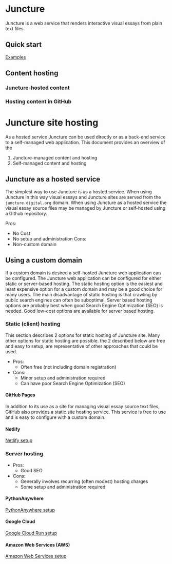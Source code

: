 # Juncture

Juncture is a web service that renders interactive visual essays from plain text files.  

## Quick start

[Examples](examples)

## Content hosting

### Juncture-hosted content

### Hosting content in GitHub

# Juncture site hosting

As a hosted service Juncture can be used directly or as a back-end service to a self-managed web application.  This document provides an overview of the 

1. Juncture-managed content and hosting
2. Self-managed content and hosting

## Juncture as a hosted service

The simplest way to use Juncture is as a hosted service.  When using Juncture in this way visual essays and Juncture sites are served from the `juncture.digital.org` domain.  When using Juncture as a hosted service the visual essay source files may be managed by Juncture or self-hosted using a Github repository.

Pros:
  - No Cost
  - No setup and administration
Cons:
  - Non-custom domain

## Using a custom domain

If a custom domain is desired a self-hosted Juncture web application can be configured.  The Juncture web application can be configured for either static or server-based hosting.  The static hosting option is the easiest and least expensive option for a custom domain and may be a good choice for many users.  The main disadvantage of static hosting is that crawling by public search engines can often be suboptimal.  Server based hosting options are probably best when good Search Engine Optimization (SEO) is needed.  Good low-cost options are available for server based hosting.

### Static (client) hosting

This section describes 2 options for static hosting of Juncture site.  Many other options for static hosting are possible.  the 2 described below are free and easy to setup, are representative of other approaches that could be used.

- Pros:
  - Often free (not including domain registration)
- Cons:
  - Minor setup and administration required
  - Can have poor Search Engine Optimization (SEO)

#### GitHub Pages

In addition to its use as a site for managing visual essay source text files, GitHub also provides a static site hosting service.  This service is free to use and is easy to configure with a custom domain.

#### Netlify

[Netlify setup](netlify-setup)

### Server hosting

- Pros:
  - Good SEO
- Cons:
  - Generally involves recurring (often modest) hosting charges
  - Some setup and administration required

#### PythonAnywhere

[PythonAnywhere setup](pythonanywhere-setup)

#### Google Cloud

[Google Cloud Run setup](gcr-setup)

#### Amazon Web Services (AWS)

[Amazon Web Services setup](aws-setup)
